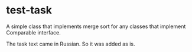 # test-task
A simple class that implements merge sort for any classes that implement Comparable interface.

The task text came in Russian. So it was added as is.
